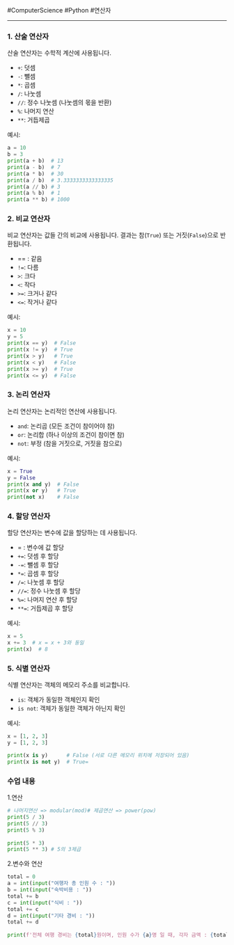 #ComputerScience #Python #연산자

---
### 1. 산술 연산자

산술 연산자는 수학적 계산에 사용됩니다.

- `+`: 덧셈
- `-`: 뺄셈
- `*`: 곱셈
- `/`: 나눗셈
- `//`: 정수 나눗셈 (나눗셈의 몫을 반환)
- `%`: 나머지 연산
- `**`: 거듭제곱

예시:
```python
a = 10
b = 3
print(a + b)  # 13 
print(a - b)  # 7 
print(a * b)  # 30 
print(a / b)  # 3.3333333333333335 
print(a // b) # 3 
print(a % b)  # 1 
print(a ** b) # 1000
```
### 2. 비교 연산자

비교 연산자는 값들 간의 비교에 사용됩니다. 결과는 참(`True`) 또는 거짓(`False`)으로 반환됩니다.

- == : 같음
- `!=`: 다름
- `>`: 크다
- `<`: 작다
- `>=`: 크거나 같다
- `<=`: 작거나 같다

예시:
```python
x = 10
y = 5 
print(x == y)  # False 
print(x != y)  # True 
print(x > y)   # True 
print(x < y)   # False
print(x >= y)  # True 
print(x <= y)  # False
```
### 3. 논리 연산자

논리 연산자는 논리적인 연산에 사용됩니다.

- `and`: 논리곱 (모든 조건이 참이어야 참)
- `or`: 논리합 (하나 이상의 조건이 참이면 참)
- `not`: 부정 (참을 거짓으로, 거짓을 참으로)

예시: 
```python
x = True
y = False 
print(x and y)  # False 
print(x or y)   # True
print(not x)    # False
```
### 4. 할당 연산자

할당 연산자는 변수에 값을 할당하는 데 사용됩니다.

- = : 변수에 값 할당
- `+=`: 덧셈 후 할당
- `-=`: 뺄셈 후 할당
- `*=`: 곱셈 후 할당
- `/=`: 나눗셈 후 할당
- `//=`: 정수 나눗셈 후 할당
- `%=`: 나머지 연산 후 할당
- `**=`: 거듭제곱 후 할당

예시:
```python
x = 5 
x += 3  # x = x + 3와 동일 
print(x)  # 8
```
### 5. 식별 연산자

식별 연산자는 객체의 메모리 주소를 비교합니다.

- `is`: 객체가 동일한 객체인지 확인
- `is not`: 객체가 동일한 객체가 아닌지 확인

예시:
```python
x = [1, 2, 3]
y = [1, 2, 3]

print(x is y)      # False (서로 다른 메모리 위치에 저장되어 있음)
print(x is not y)  # True=
```

### 수업 내용
1.연산
```python
# 나머지연산 => modular(mod)# 제곱연산 => power(pow)  
print(5 / 3)  
print(5 // 3)  
print(5 % 3)  
  
print(5 * 3)  
print(5 ** 3) # 5의 3제곱
```

2.변수와 연산
```python
total = 0  
a = int(input("여행자 총 인원 수 : "))  
b = int(input("숙박비용 : "))  
total += b  
c = int(input("식비 : "))  
total += c  
d = int(input("기타 경비 : "))  
total += d  
  
print(f'전체 여행 경비는 {total}원이며, 인원 수가 {a}명 일 때, 각자 금액 : {total/a}원')
```